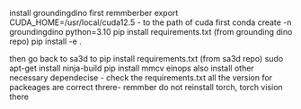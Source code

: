install groundingdino first
    remmberber export CUDA_HOME=/usr/local/cuda12.5 - to the path of cuda first
    conda create -n groundingdino python=3.10
    pip install requirements.txt (from grounding dino repo)
    pip install -e .

then go back to sa3d to 
    pip install requirements.txt  (from sa3d repo)
    sudo apt-get install ninja-build
    pip install mmcv einops 
    also install other necessary dependecise - check the requirements.txt all the version for packeages are correct threre- remmber do not reinstall torch, torch vision there
